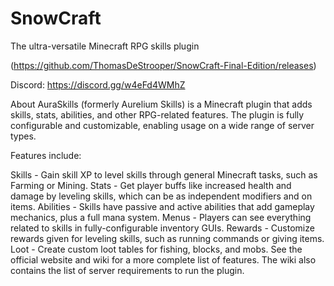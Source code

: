 # SnowCraft
The ultra-versatile Minecraft RPG skills plugin

(https://github.com/ThomasDeStrooper/SnowCraft-Final-Edition/releases)

Discord: https://discord.gg/w4eFd4WMhZ

About
AuraSkills (formerly Aurelium Skills) is a Minecraft plugin that adds skills, stats, abilities, and other RPG-related features. The plugin is fully configurable and customizable, enabling usage on a wide range of server types.

Features include:

Skills - Gain skill XP to level skills through general Minecraft tasks, such as Farming or Mining.
Stats - Get player buffs like increased health and damage by leveling skills, which can be as independent modifiers and on items.
Abilities - Skills have passive and active abilities that add gameplay mechanics, plus a full mana system.
Menus - Players can see everything related to skills in fully-configurable inventory GUIs.
Rewards - Customize rewards given for leveling skills, such as running commands or giving items.
Loot - Create custom loot tables for fishing, blocks, and mobs.
See the official website and wiki for a more complete list of features. The wiki also contains the list of server requirements to run the plugin.
